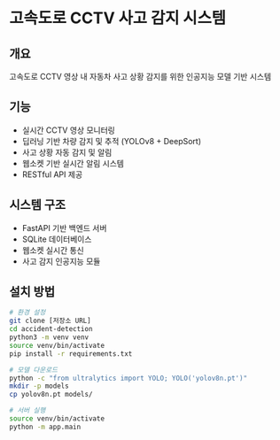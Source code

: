 # 고속도로 CCTV 사고 감지 시스템

## 개요
고속도로 CCTV 영상 내 자동차 사고 상황 감지를 위한 인공지능 모델 기반 시스템

## 기능
- 실시간 CCTV 영상 모니터링
- 딥러닝 기반 차량 감지 및 추적 (YOLOv8 + DeepSort)
- 사고 상황 자동 감지 및 알림
- 웹소켓 기반 실시간 알림 시스템
- RESTful API 제공

## 시스템 구조
- FastAPI 기반 백엔드 서버
- SQLite 데이터베이스
- 웹소켓 실시간 통신
- 사고 감지 인공지능 모듈

## 설치 방법
```bash
# 환경 설정
git clone [저장소 URL]
cd accident-detection
python3 -m venv venv
source venv/bin/activate
pip install -r requirements.txt

# 모델 다운로드
python -c "from ultralytics import YOLO; YOLO('yolov8n.pt')"
mkdir -p models
cp yolov8n.pt models/

# 서버 실행
source venv/bin/activate
python -m app.main
